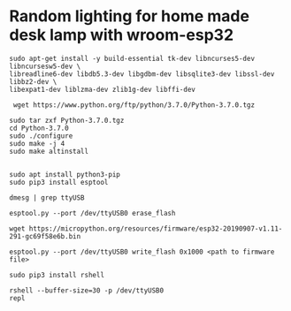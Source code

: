 # Random lighting for home made desk lamp with wroom-esp32

    sudo apt-get install -y build-essential tk-dev libncurses5-dev libncursesw5-dev \
    libreadline6-dev libdb5.3-dev libgdbm-dev libsqlite3-dev libssl-dev libbz2-dev \
    libexpat1-dev liblzma-dev zlib1g-dev libffi-dev

     wget https://www.python.org/ftp/python/3.7.0/Python-3.7.0.tgz

    sudo tar zxf Python-3.7.0.tgz
    cd Python-3.7.0
    sudo ./configure
    sudo make -j 4
    sudo make altinstall


    sudo apt install python3-pip
    sudo pip3 install esptool

    dmesg | grep ttyUSB

    esptool.py --port /dev/ttyUSB0 erase_flash

    wget https://micropython.org/resources/firmware/esp32-20190907-v1.11-291-gc69f58e6b.bin

    esptool.py --port /dev/ttyUSB0 write_flash 0x1000 <path to firmware file>

    sudo pip3 install rshell

    rshell --buffer-size=30 -p /dev/ttyUSB0 
    repl
